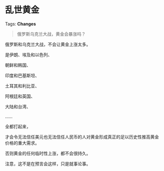 # 乱世黄金

Tags: **Changes**

> 俄罗斯乌克兰大战，黄金会暴涨吗？



俄罗斯和乌克兰大战，不会让黄金上涨太多。

是伊朗、埃及和以色列、

朝鲜和韩国、

印度和巴基斯坦、

土耳其和利比亚、

阿根廷和英国、

大陆和台湾、

……

全都打起来，

才会令无法信任美元也无法信任人民币的人对黄金形成真正的足以历史性推高黄金价格的重大需求。

否则黄金的任何临时性上涨，都不会很持久。

注意，这不是在预言会这样，只是就事论事。



